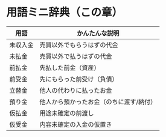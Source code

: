# 用語ミニ辞典（この章）

| 用語     | かんたんな説明                          |
| -------- | --------------------------------------- |
| 未収入金 | 売買以外でもらうはずの代金              |
| 未払金   | 売買以外で払うはずの代金                |
| 前払金   | 先払した前金（資産）                    |
| 前受金   | 先にもらった前受け（負債）              |
| 立替金   | 他人の代わりに払ったお金                |
| 預り金   | 他人から預かったお金（のちに渡す/納付） |
| 仮払金   | 用途未確定の前渡し                      |
| 仮受金   | 内容未確定の入金の仮置き                |
